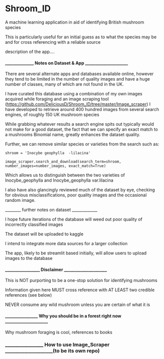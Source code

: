 # Shroom_ID


A machine learning application in aid of identifying British mushroom species


This is particularly useful for an initial guess as to what the species may be and for cross referencing with a reliable source


description of the app....


#### ______________ Notes on Dataset & App _____________________

There are several alternate apps and databases available online, 
however they tend to be limited in the number of quality images and have a huge number of classes, 
many of which are not found in the UK.

I have curated this database using a combination of my own images acquired while foraging and an image scraping tool (https://github.com/DeliciousD/Shroom_ID/tree/master/Image_scraper) 
I have developed to retrieve around 400 hundred images from several search engines, of roughly 150 UK mushroom species

While grabbing whatever results a search engine spits out typically would not make for a good dataset, the fact that we can specify an exact match to a mushrooms Binomial name, greatly enhances the dataset quality. 

Further, we can remove similar species or varieties from the search such as:

```
shroom = 'Inocybe geophylla  -lilacina'

image_scraper.search_and_download(search_term=shroom, number_images=number_images, exact_match=True)
```

Which allows us to distinguish between the two varieties of Inocybe_geophylla and Inocybe_geophylla var.lilacina

I also have also glancingly reviewed much of the dataset by eye, checking for obvious misclassifications, poor quality images and the occasional random image.


________ further notes on dataset _____________

I hope future iterations of the database will weed out poor quality of incorrectly classified images

The dataset will be uploaded to kaggle

I intend to integrate more data sources for a larger collection

The app, likely to be streamlit based initially, will allow users to upload images to the database


#### _________________ Disclaimer _____________________

This is NOT purporting to be a one-stop solution for identifying mushrooms

Information given here MUST cross reference with AT LEAST two credible references (see below)

NEVER consume any wild mushroom unless you are certain of what it is


#### ________________ Why you should be in a forest right now _____________________

Why mushroom foraging is cool, references to books

### ________________ How to use Image_Scraper ____________________(to be its own repo)
